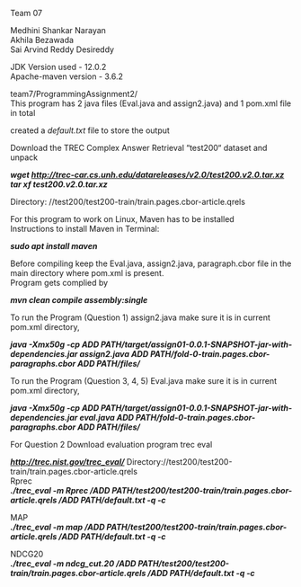 Team 07

Medhini Shankar Narayan  
Akhila Bezawada  
Sai Arvind Reddy Desireddy  


JDK Version used - 12.0.2  
Apache-maven version - 3.6.2  

 team7/ProgrammingAssignment2/  
This program has 2 java files (Eval.java and assign2.java) and 1 pom.xml file in total  

created a *default.txt* file to store the output

Download the TREC Complex Answer Retrieval “test200“ dataset and unpack

***wget http://trec-car.cs.unh.edu/datareleases/v2.0/test200.v2.0.tar.xz*  
*tar xf test200.v2.0.tar.xz***


Directory: //test200/test200-train/train.pages.cbor-article.qrels  

For this program to work on Linux, Maven has to be installed  
Instructions to install Maven in Terminal:  

***sudo apt install maven***

Before compiling keep the Eval.java, assign2.java, paragraph.cbor file in the main directory where pom.xml is present.  
Program gets complied by

***mvn clean compile assembly:single***

To run the Program (Question 1) assign2.java make sure it is in current pom.xml directory,

***java -Xmx50g -cp ADD PATH/target/assign01-0.0.1-SNAPSHOT-jar-with-dependencies.jar assign2.java ADD PATH/fold-0-train.pages.cbor-paragraphs.cbor ADD PATH/files/*** 

To run the Program (Question 3, 4, 5) Eval.java  make sure it is in current pom.xml directory,  

***java -Xmx50g -cp ADD PATH/target/assign01-0.0.1-SNAPSHOT-jar-with-dependencies.jar eval.java ADD PATH/fold-0-train.pages.cbor-paragraphs.cbor ADD PATH/files/***


 For Question 2
Download evaluation program trec eval 

***http://trec.nist.gov/trec_eval/***
Directory://test200/test200-train/train.pages.cbor-article.qrels  
Rprec  
***./trec_eval -m Rprec /ADD PATH/test200/test200-train/train.pages.cbor-article.qrels /ADD PATH/default.txt -q -c***  

MAP  
***./trec_eval -m map /ADD PATH/test200/test200-train/train.pages.cbor-article.qrels /ADD PATH/default.txt -q -c***  

NDCG20  
***./trec_eval -m ndcg_cut.20 /ADD PATH/test200/test200-train/train.pages.cbor-article.qrels /ADD PATH/default.txt -q -c***